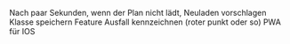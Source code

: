 Nach paar Sekunden, wenn der Plan nicht lädt, Neuladen vorschlagen
Klasse speichern Feature
Ausfall kennzeichnen (roter punkt oder so)
PWA für IOS